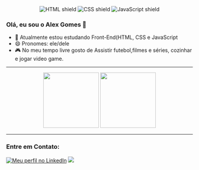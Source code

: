 <div align="center">
  <img src="https://img.shields.io/badge/HTML5-E34F26?style=for-the-badge&logo=html5&logoColor=white" alt="HTML shield">
  <img src="https://img.shields.io/badge/CSS3-1572B6?style=for-the-badge&logo=css3&logoColor=white" alt="CSS shield">
  <img src="https://img.shields.io/badge/JavaScript-F7DF1E?style=for-the-badge&logo=javascript&logoColor=black" alt="JavaScript shield">
</div>

### Olá, eu sou o Alex Gomes 👋

- 🌱 Atualmente estou estudando Front-End(HTML, CSS e JavaScript
- 😄 Pronomes: ele/dele
- 🎮 No meu tempo livre gosto de Assistir futebol,filmes e séries, cozinhar e jogar video game.

---

<div align='center'>
  <img height="150rem" src="https://github-readme-stats-git-masterrstaa-rickstaa.vercel.app/api?username=alexxgoomes&&show_icons=true&theme=drakula&include_all_commits=true&count_private=true"/>
  <img height="150rem" src="https://github-readme-stats-git-masterrstaa-rickstaa.vercel.app/api/top-langs/?username=alexxgoomes&layout=compact&langs_count=16&theme=drakula"/>
</div>

---

### Entre em Contato:
<div>
  <a href="https://www.linkedin.com/in/alex-gomes-29301a197/" target="_blank"><img src="https://img.shields.io/badge/-LinkedIn-%230077B5?style=for-the-badge&logo=linkedin&logoColor=white" alt="Meu perfil no LinkedIn"></a>
  <a href="alexsgomes0704@gmail.com" target="_blank"><img src="https://img.shields.io/badge/-Gmail-%23333?style=for-the-badge&logo=gmail&logoColor=white"></a>
</div>
